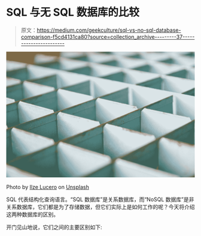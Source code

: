 # SQL 与无 SQL 数据库的比较

> 原文：<https://medium.com/geekculture/sql-vs-no-sql-database-comparison-f5cd4131ca80?source=collection_archive---------37----------------------->

![](img/155c90b3be99009b56b89ab23221218f.png)

Photo by [Ilze Lucero](https://unsplash.com/@ilzelucero?utm_source=medium&utm_medium=referral) on [Unsplash](https://unsplash.com?utm_source=medium&utm_medium=referral)

SQL 代表结构化查询语言。“SQL 数据库”是关系数据库，而“NoSQL 数据库”是非关系数据库，它们都是为了存储数据，但它们实际上是如何工作的呢？今天将介绍这两种数据库的区别。

开门见山地说，它们之间的主要区别如下:
